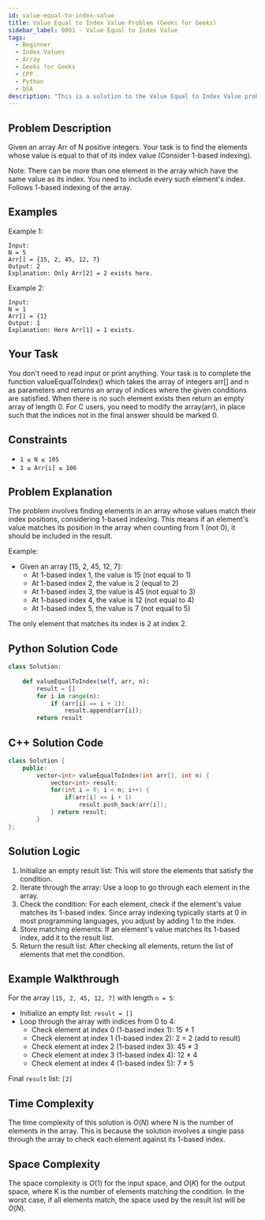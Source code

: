 ```yaml
---
id: value-equal-to-index-value
title: Value Equal to Index Value Problem (Geeks for Geeks)
sidebar_label: 0001 - Value Equal to Index Value 
tags:
  - Beginner
  - Index Values
  - Array
  - Geeks for Geeks
  - CPP
  - Python
  - DSA
description: "This is a solution to the Value Equal to Index Value problem on Geeks for Geeks."
---
```


## Problem Description

Given an array Arr of N positive integers. Your task is to find the elements whose value is equal to that of its index value (Consider 1-based indexing).

Note: There can be more than one element in the array which have the same value as its index. You need to include every such element's index. Follows 1-based indexing of the array.

## Examples

Example 1:

```
Input:
N = 5
Arr[] = {15, 2, 45, 12, 7}
Output: 2
Explanation: Only Arr[2] = 2 exists here.
```

Example 2:

```
Input: 
N = 1
Arr[] = {1}
Output: 1
Explanation: Here Arr[1] = 1 exists.
```

## Your Task

You don't need to read input or print anything. Your task is to complete the function valueEqualToIndex() which takes the array of integers arr[] and n as parameters and returns an array of indices where the given conditions are satisfied. When there is no such element exists then return an empty array of length 0. For C users, you need to modify the array(arr), in place such that the indices not in the final answer should be marked 0.

## Constraints

* `1 ≤ N ≤ 105`
* `1 ≤ Arr[i] ≤ 106`

## Problem Explanation

The problem involves finding elements in an array whose values match their index positions, considering 1-based indexing. This means if an element's value matches its position in the array when counting from 1 (not 0), it should be included in the result.

Example:

* Given an array [15, 2, 45, 12, 7]:
    - At 1-based index 1, the value is 15 (not equal to 1)
    - At 1-based index 2, the value is 2 (equal to 2)
    - At 1-based index 3, the value is 45 (not equal to 3)
    - At 1-based index 4, the value is 12 (not equal to 4)
    - At 1-based index 5, the value is 7 (not equal to 5)

The only element that matches its index is 2 at index 2.

## Python Solution Code

```py
class Solution:
    
    def valueEqualToIndex(self, arr, n):
        result = []
        for i in range(n):
            if (arr[i] == i + 1):
                result.append(arr[i]);
        return result
```

## C++ Solution Code

```cpp
class Solution {
    public:
    	vector<int> valueEqualToIndex(int arr[], int n) {
    	    vector<int> result;
    	    for(int i = 0; i < n; i++) {
    	        if(arr[i] == i + 1)
    	            result.push_back(arr[i]);
    	    } return result;
        }
};
```

## Solution Logic

1. Initialize an empty result list: This will store the elements that satisfy the condition.
2. Iterate through the array: Use a loop to go through each element in the array.
3. Check the condition: For each element, check if the element's value matches its 1-based index. Since array indexing typically starts at 0 in most programming languages, you adjust by adding 1 to the index.
4. Store matching elements: If an element's value matches its 1-based index, add it to the result list.
5. Return the result list: After checking all elements, return the list of elements that met the condition.

## Example Walkthrough

For the array `[15, 2, 45, 12, 7]` with length `n = 5`:

* Initialize an empty list: `result = []`
* Loop through the array with indices from 0 to 4:
    - Check element at index 0 (1-based index 1): 15 ≠ 1
    - Check element at index 1 (1-based index 2): 2 = 2 (add to result)
    - Check element at index 2 (1-based index 3): 45 ≠ 3
    - Check element at index 3 (1-based index 4): 12 ≠ 4
    - Check element at index 4 (1-based index 5): 7 ≠ 5

Final `result` list: `[2]`

## Time Complexity

The time complexity of this solution is $O(N)$ where N is the number of elements in the array. This is because the solution involves a single pass through the array to check each element against its 1-based index.

## Space Complexity

The space complexity is $O(1)$ for the input space, and $O(K)$ for the output space, where K is the number of elements matching the condition. In the worst case, if all elements match, the space used by the result list will be $O(N)$.